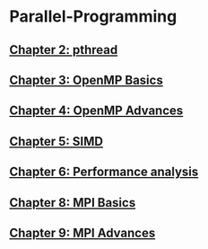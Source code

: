 # Parallel-Programming

## [Chapter 2: pthread](./chapter2_pthread.md)

## [Chapter 3: OpenMP Basics](./chapter3_openmp_basics.md)

## [Chapter 4: OpenMP Advances](./chapter4_openmp_advances.md)

## [Chapter 5: SIMD](./chapter5_simd.md)

## [Chapter 6: Performance analysis](./chapter6_performance_analysis.md)

## [Chapter 8: MPI Basics](./chapter8_mpi_basics.md)

## [Chapter 9: MPI Advances](./chapter9_mpi_advances.md)
